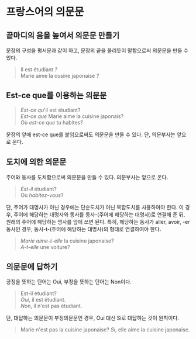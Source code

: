 <!---
title: "프랑스어의 의문문"
category: French
language: Korean
--->

# 프랑스어의 의문문

## 끝마디의 음을 높여서 의문문 만들기

문장의 구성을 평서문과 같이 하고, 문장의 끝을 올리듯이 말함으로써 의문문을 만들 수 있다.

> Il est étudiant *?*  
> Marie aime la cusine japonaise *?*

## Est-ce que를 이용하는 의문문

> *Est-ce qu*'il est étudiant?  
> *Est-ce que* Marie aime la cuisine japonais?  
> Où *est-ce que* tu habites?

문장의 앞에 est-ce que를 붙임으로써도 의문문을 만들 수 있다.
단, 의문부사는 앞으로 온다.

## 도치에 의한 의문문

주어와 동사를 도치함으로써 의문문을 만들 수 있다.
의문부사는 앞으로 온다.

> *Est-il* étudiant?  
> Où *habitez-vous*?

단, 주어가 대명사가 아닌 경우에는 단순도치가 아닌 복합도치를 사용하여야 한다.
이 경우, 주어에 해당하는 대명사와 동사를 동사-(주어에 해당하는 대명사)로
연결해 준 뒤, 원래의 주어에 해당하는 명사를 앞에 쓰면 된다.
특히, 해당하는 동사가 aller, avoir, -er 동사인 경우,
동사-t-(주어에 해당하는 대명사)의 형태로 연결하여야 한다.

> *Marie aime-t-elle* la cuisine japonaise?  
> *A-t-elle* une voiture?

## 의문문에 답하기

긍정을 뜻하는 단어는 Oui, 부정을 뜻하는 단어는 Non이다.

> Est-il étudiant?  
> *Oui*, il est étudiant.  
> *Non*, il n'est pas étudiant.

단, 대답하는 의문문이 부정의문문인 경우, Oui 대신 Si로 대답하는 것이 원칙이다.

> Marie n'est pas la cuisine japonaise?
> *Si*, elle aime la cuisine japonaise.

